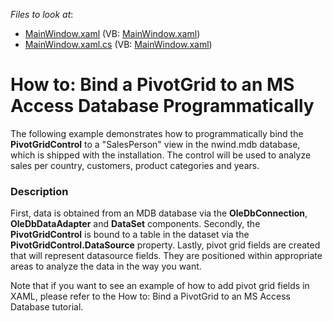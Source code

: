 <!-- default file list -->
*Files to look at*:

* [MainWindow.xaml](./CS/HowToBindToMDB/MainWindow.xaml) (VB: [MainWindow.xaml](./VB/HowToBindToMDB/MainWindow.xaml))
* [MainWindow.xaml.cs](./CS/HowToBindToMDB/MainWindow.xaml.cs) (VB: [MainWindow.xaml](./VB/HowToBindToMDB/MainWindow.xaml))
<!-- default file list end -->
# How to: Bind a PivotGrid to an MS Access Database Programmatically


<p>The following example demonstrates how to programmatically bind the <strong>PivotGridControl</strong> to a "SalesPerson" view in the nwind.mdb database, which is shipped with the installation. The control will be used to analyze sales per country, customers, product categories and years.</p>


<h3>Description</h3>

<p>First, data is obtained from an MDB database via the <strong>OleDbConnection</strong>, <strong>OleDbDataAdapter</strong> and <strong>DataSet</strong> components. Secondly, the <strong>PivotGridControl</strong> is bound to a table in the dataset via the <strong>PivotGridControl.DataSource</strong> property. Lastly, pivot grid fields are created that will represent datasource fields. They are positioned within appropriate areas to analyze the data in the way you want.</p><p>Note that if you want to see an example of how to add pivot grid fields in XAML, please refer to the <a data-ticket="E2121">How to: Bind a PivotGrid to an MS Access Database</a> tutorial.</p>

<br/>


